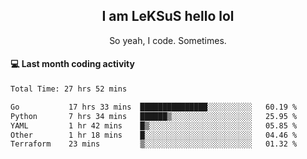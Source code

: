 <h2 align="center">I am LeKSuS hello lol</h2>
<p align="center">So yeah, I code. Sometimes.</p>

#### :computer: Last month coding activity
<!--START_SECTION:waka-->

```txt
Total Time: 27 hrs 52 mins

Go           17 hrs 33 mins  ███████████████░░░░░░░░░░   60.19 %
Python       7 hrs 34 mins   ██████▒░░░░░░░░░░░░░░░░░░   25.95 %
YAML         1 hr 42 mins    █▒░░░░░░░░░░░░░░░░░░░░░░░   05.85 %
Other        1 hr 18 mins    █░░░░░░░░░░░░░░░░░░░░░░░░   04.46 %
Terraform    23 mins         ▒░░░░░░░░░░░░░░░░░░░░░░░░   01.32 %
```

<!--END_SECTION:waka-->
